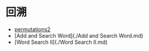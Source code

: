 # **回溯**

* [permutations2](./permutations2.md)
* [Add and Search Word](./Add and Search Word.md) 
* [Word Search II](./Word Search II.md) 